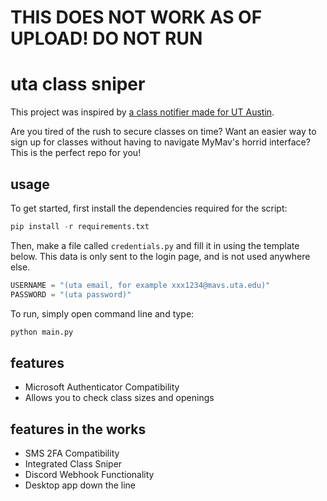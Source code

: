 
# THIS DOES NOT WORK AS OF UPLOAD! DO NOT RUN

# uta class sniper

This project was inspired by [a class notifier made for UT Austin](https://github.com/christiandipert/UT-Course-Availability-Tracker).

Are you tired of the rush to secure classes on time? Want an easier way to sign up for classes without having to navigate MyMav's horrid interface? This is the perfect repo for you!

## usage

To get started, first install the dependencies required for the script:
```python
pip install -r requirements.txt
```

Then, make a file called ```credentials.py``` and fill it in using the template below. This data is only sent to the login page, and is not used anywhere else.
```python
USERNAME = "(uta email, for example xxx1234@mavs.uta.edu)"
PASSWORD = "(uta password)"
```

To run, simply open command line and type:
```python
python main.py
```
## features

- Microsoft Authenticator Compatibility
- Allows you to check class sizes and openings

## features in the works

- SMS 2FA Compatibility
- Integrated Class Sniper
- Discord Webhook Functionality 
- Desktop app down the line

